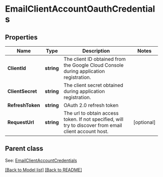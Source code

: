 # EmailClientAccountOauthCredentials
## Properties
Name | Type | Description | Notes
------------ | ------------- | ------------- | -------------
**ClientId** | **string** | The client ID obtained from the Google Cloud Console during application registration.              | 
**ClientSecret** | **string** | The client secret obtained during application registration.              | 
**RefreshToken** | **string** | OAuth 2.0 refresh token              | 
**RequestUrl** | **string** | The url to obtain access token. If not specified, will try to discover from email client account host.              | [optional] 

## Parent class

See: [EmailClientAccountCredentials](EmailClientAccountCredentials.md)

[[Back to Model list]](Models.md) [[Back to README]](README.md)


